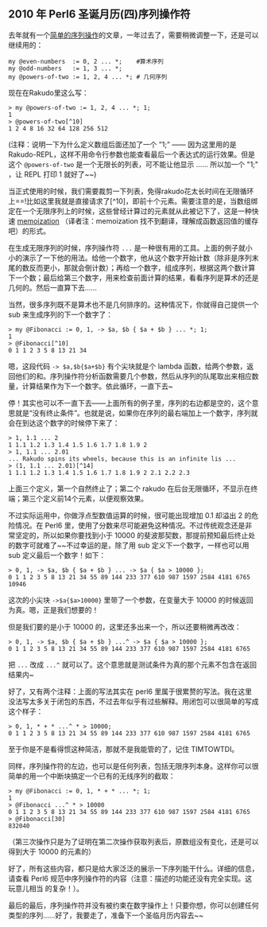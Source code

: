 ## 2010 年 Perl6 圣诞月历(四)序列操作符

去年就有一个[简单的序列操作](http://perl6advent.wordpress.com/2009/12/23/day-23-lazy-fruits-from-the-gather-of-eden/)的文章，一年过去了，需要稍微调整一下，还是可以继续用的：

    my @even-numbers  := 0, 2 ... *;    #算术序列
    my @odd-numbers   := 1, 3 ... *;
    my @powers-of-two := 1, 2, 4 ... *; # 几何序列

现在在Rakudo里这么写：

    > my @powers-of-two := 1, 2, 4 ... *; 1;
    1
    > @powers-of-two[^10]
    1 2 4 8 16 32 64 128 256 512

(注释：说明一下为什么定义数组后面还加了一个 ”1;” —— 因为这里用的是 Rakudo-REPL，这样不用命令行参数也能查看最后一个表达式的运行效果。但是这个 `@powers-of-two` 是一个无限长的列表，可不能让他显示 …… 所以加一个 "1;" ，让 REPL 打印 1 就好了~~)

当正式使用的时候，我们需要裁剪一下列表，免得rakudo花太长时间在无限循环上==!比如这里我就是直接请求了[^10]，即前十个元素。需要注意的是，当数组绑定在一个无限序列上的时候，这些曾经计算过的元素就从此被记下了，这是一种快速 [memoization](http://justrakudoit.wordpress.com/2010/08/28/the-serial-operator-and-memoization/) （译者注：memoization 找不到翻译，理解成函数返回值的缓存吧）的形式。

在生成无限序列的时候，序列操作符 `...` 是一种很有用的工具。上面的例子就小小的演示了一下他的用法。给他一个数字，他从这个数字开始计数（除非是序列末尾的数反而更小，那就会倒计数）；再给一个数字，组成序列，根据这两个数计算下一个数；最后给第三个数字，用来检查前面计算的结果，看看序列是算术的还是几何的。然后一直算下去……

当然，很多序列既不是算术也不是几何排序的。这种情况下，你就得自己提供一个 sub 来生成序列的下一个数字了：

    > my @Fibonacci := 0, 1, -> $a, $b { $a + $b } ... *; 1;
    1
    > @Fibonacci[^10]
    0 1 1 2 3 5 8 13 21 34

嗯，这段代码 `-> $a,$b{$a+$b}` 有个尖块就是个 lambda 函数，给两个参数，返回他们的和。序列操作符分析函数需要几个参数，然后从序列的队尾取出来相应数量，计算结果作为下一个数字。依此循环，一直下去~

停！其实也可以不一直下去——上面所有的例子里，序列的右边都是空的，这个意思就是“没有终止条件”。也就是说，如果你在序列的最右端加上一个数字，序列就会在到达这个数字的时候停下来了：

    > 1, 1.1 ... 2
    1 1.1 1.2 1.3 1.4 1.5 1.6 1.7 1.8 1.9 2
    > 1, 1.1 ... 2.01
    ... Rakudo spins its wheels, because this is an infinite lis ...
    > (1, 1.1 ... 2.01)[^14]
    1 1.1 1.2 1.3 1.4 1.5 1.6 1.7 1.8 1.9 2 2.1 2.2 2.3

上面三个定义，第一个自然终止了；第二个 rakudo 在后台无限循环，不显示在终端；第三个定义前14个元素，以便观察效果。

不过实际运用中，你做浮点型数值运算的时候，很可能出现增加 0.1 却溢出 2 的危险情况。在 Perl6 里，使用了分数来尽可能避免这种情况。不过传统观念还是非常坚定的，所以如果你要找到小于 10000 的斐波那契数，那提前预知最后终止处的数字可就难了~~不过幸运的是，除了用 sub 定义下一个数字，一样也可以用 sub 定义最后一个数字！如下：

    > 0, 1, -> $a, $b { $a + $b } ... -> $a { $a > 10000 };
    0 1 1 2 3 5 8 13 21 34 55 89 144 233 377 610 987 1597 2584 4181 6765 10946

这次的小尖块 `->$a{$a>10000}` 里带了一个参数，在变量大于 10000 的时候返回为真。嗯，正是我们想要的！

但是我们要的是小于 10000 的，这里还多出来一个，所以还要稍微再改改：

    > 0, 1, -> $a, $b { $a + $b } ...^ -> $a { $a > 10000 };
    0 1 1 2 3 5 8 13 21 34 55 89 144 233 377 610 987 1597 2584 4181 6765

把 `...` 改成 `...^` 就可以了。这个意思就是测试条件为真的那个元素不包含在返回结果内~

好了，又有两个注释：上面的写法其实在 perl6 里属于很累赘的写法。我在这里没法写太多关于闭包的东西，不过去年似乎有过些解释。用闭包可以很简单的写成这个样子：
    
    > 0, 1, * + * ...^ * > 10000;
    0 1 1 2 3 5 8 13 21 34 55 89 144 233 377 610 987 1597 2584 4181 6765

至于你是不是看得惯这种简洁，那就不是我能管的了，记住 TIMTOWTDI。

同样，序列操作符的左边，也可以是任何列表，包括无限序列本身。这样你可以很简单的用一个中断块搞定一个已有的无线序列的截取：

    > my @Fibonacci := 0, 1, * + * ... *; 1;
    1
    > @Fibonacci ...^ * > 10000
    0 1 1 2 3 5 8 13 21 34 55 89 144 233 377 610 987 1597 2584 4181 6765
    > @Fibonacci[30]
    832040

（第三次操作只是为了证明在第二次操作获取列表后，原数组没有变化，还是可以得到大于 10000 的元素的）

好了，所有这些内容，都只是给大家泛泛的展示一下序列能干什么。详细的信息，请查看 Perl6 规范中序列操作符的内容（注意：描述的功能还没有完全实现。这玩意儿相当
的复杂！）。

最后的最后，序列操作符并没有被约束在数字操作上！只要你想，你可以创建任何类型的序列……好了，我要走了，准备下一个圣临月历内容去~~

